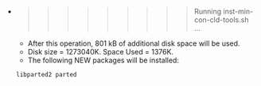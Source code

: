 * >>>>>>>>> Running inst-min-con-cld-tools.sh ...
  * After this operation, 801 kB of additional disk space will be used.
  * Disk size = 1273040K. Space Used = 1376K.
  * The following NEW packages will be installed:
  ```bash
  libparted2 parted
  ```
